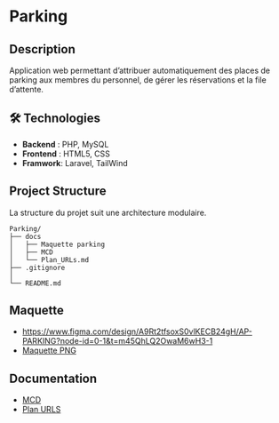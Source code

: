 # Parking

## Description
Application web permettant d’attribuer automatiquement des places de parking aux membres du personnel, de gérer les réservations et la file d’attente.


## 🛠️ Technologies
- **Backend** : PHP, MySQL
- **Frontend** : HTML5, CSS
- **Framwork**: Laravel, TailWind

## Project Structure
La structure du projet suit une architecture modulaire.
```
Parking/
├── docs
│   ├── Maquette parking
│   ├── MCD
│   └── Plan_URLs.md
├── .gitignore
│ 
└── README.md
```

## Maquette
- https://www.figma.com/design/A9Rt2tfsoxS0vlKECB24gH/AP-PARKING?node-id=0-1&t=m45QhLQ2OwaM6wH3-1
- [Maquette PNG](docs/Maquette%20parking)

## Documentation
- [MCD](docs/MCD/Capture%20d'écran%202025-10-06%20150532.png)
- [Plan URLS](docs/Plan_URLs.md)


